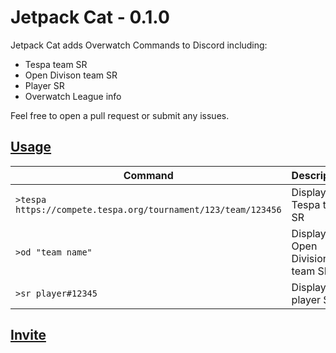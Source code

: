 # Jetpack Cat - 0.1.0
Jetpack Cat adds Overwatch Commands to Discord including:

* Tespa team SR
* Open Divison team SR
* Player SR
* Overwatch League info

Feel free to open a pull request or submit any issues.

## [Usage](www.link.to.future.website)

| Command | Description |
|---|---|
| `>tespa https://compete.tespa.org/tournament/123/team/123456` | Display Tespa team SR |
| `>od "team name"` | Display Open Division team SR |
| `>sr player#12345` | Display player SR |


## [Invite](https://discordapp.com/api/oauth2/authorize?client_id=630828400981966848&permissions=321600&scope=bot)
